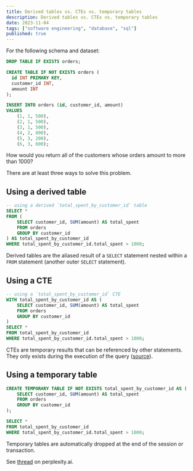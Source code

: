 ```yaml
---
title: Derived tables vs. CTEs vs. temporary tables
description: Derived tables vs. CTEs vs. temporary tables
date: 2023-11-04
tags: ["software engineering", "database", "sql"]
published: true
---
```


For the following schema and dataset:

```sql
DROP TABLE IF EXISTS orders;

CREATE TABLE IF NOT EXISTS orders (
  id INT PRIMARY KEY,
  customer_id INT,
  amount INT
);

INSERT INTO orders (id, customer_id, amount)
VALUES
    (1, 1, 500),
    (2, 1, 500),
    (3, 1, 500),
    (4, 2, 800),
    (5, 3, 200),
    (6, 3, 600);
```

How would you return all of the customers whose orders amount to more than 1000?

There are at least three ways to solve this problem.

## Using a derived table

```sql
-- using a derived `total_spent_by_customer_id` table
SELECT *
FROM (
	SELECT customer_id, SUM(amount) AS total_spent
  	FROM orders
  	GROUP BY customer_id
) AS total_spent_by_customer_id
WHERE total_spent_by_customer_id.total_spent > 1000;
```

Derived tables are the aliased result of a `SELECT` statement nested within a `FROM` statement (another outer `SELECT` statement).

## Using a CTE

```sql
-- using a `total_spent_by_customer_id` CTE
WITH total_spent_by_customer_id AS (
	SELECT customer_id, SUM(amount) AS total_spent
	FROM orders
	GROUP BY customer_id
)
SELECT *
FROM total_spent_by_customer_id
WHERE total_spent_by_customer_id.total_spent > 1000;
```

CTEs are temporary results that can be referenced by other statements. They only exists during the execution of the query ([source](https://www.postgresqltutorial.com/postgresql-tutorial/postgresql-cte/)).

## Using a temporary table

```sql
CREATE TEMPORARY TABLE IF NOT EXISTS total_spent_by_customer_id AS (
	SELECT customer_id, SUM(amount) AS total_spent
	FROM orders
	GROUP BY customer_id
);

SELECT *
FROM total_spent_by_customer_id
WHERE total_spent_by_customer_id.total_spent > 1000;
```

Temporary tables are automatically dropped at the end of the session or transaction.

See [thread](https://www.perplexity.ai/search/Whats-a-derived-2HBaiJyLRuOOmjfbBtd.0w?s=c) on perplexity.ai.
